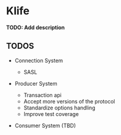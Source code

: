 # Klife

**TODO: Add description**

## TODOS

- Connection System
    - SASL

- Producer System
    - Transaction api
    - Accept more versions of the protocol
    - Standardize options handling 
    - Improve test coverage

- Consumer System (TBD)

